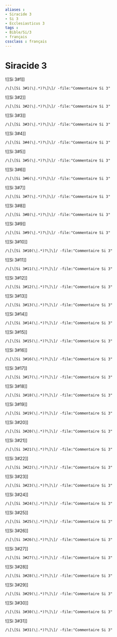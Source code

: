 ```yaml
---
aliases : 
- Siracide 3
- Si 3
- Ecclesiasticus 3
tags : 
- Bible/Si/3
- français
cssclass : français
---
```


# Siracide 3

![[Si 3#1]]

```query
/\[\[Si 3#1(\|.*)?\]\]/ -file:"Commentaire Si 3"
```

![[Si 3#2]]

```query
/\[\[Si 3#2(\|.*)?\]\]/ -file:"Commentaire Si 3"
```

![[Si 3#3]]

```query
/\[\[Si 3#3(\|.*)?\]\]/ -file:"Commentaire Si 3"
```

![[Si 3#4]]

```query
/\[\[Si 3#4(\|.*)?\]\]/ -file:"Commentaire Si 3"
```

![[Si 3#5]]

```query
/\[\[Si 3#5(\|.*)?\]\]/ -file:"Commentaire Si 3"
```

![[Si 3#6]]

```query
/\[\[Si 3#6(\|.*)?\]\]/ -file:"Commentaire Si 3"
```

![[Si 3#7]]

```query
/\[\[Si 3#7(\|.*)?\]\]/ -file:"Commentaire Si 3"
```

![[Si 3#8]]

```query
/\[\[Si 3#8(\|.*)?\]\]/ -file:"Commentaire Si 3"
```

![[Si 3#9]]

```query
/\[\[Si 3#9(\|.*)?\]\]/ -file:"Commentaire Si 3"
```

![[Si 3#10]]

```query
/\[\[Si 3#10(\|.*)?\]\]/ -file:"Commentaire Si 3"
```

![[Si 3#11]]

```query
/\[\[Si 3#11(\|.*)?\]\]/ -file:"Commentaire Si 3"
```

![[Si 3#12]]

```query
/\[\[Si 3#12(\|.*)?\]\]/ -file:"Commentaire Si 3"
```

![[Si 3#13]]

```query
/\[\[Si 3#13(\|.*)?\]\]/ -file:"Commentaire Si 3"
```

![[Si 3#14]]

```query
/\[\[Si 3#14(\|.*)?\]\]/ -file:"Commentaire Si 3"
```

![[Si 3#15]]

```query
/\[\[Si 3#15(\|.*)?\]\]/ -file:"Commentaire Si 3"
```

![[Si 3#16]]

```query
/\[\[Si 3#16(\|.*)?\]\]/ -file:"Commentaire Si 3"
```

![[Si 3#17]]

```query
/\[\[Si 3#17(\|.*)?\]\]/ -file:"Commentaire Si 3"
```

![[Si 3#18]]

```query
/\[\[Si 3#18(\|.*)?\]\]/ -file:"Commentaire Si 3"
```

![[Si 3#19]]

```query
/\[\[Si 3#19(\|.*)?\]\]/ -file:"Commentaire Si 3"
```

![[Si 3#20]]

```query
/\[\[Si 3#20(\|.*)?\]\]/ -file:"Commentaire Si 3"
```

![[Si 3#21]]

```query
/\[\[Si 3#21(\|.*)?\]\]/ -file:"Commentaire Si 3"
```

![[Si 3#22]]

```query
/\[\[Si 3#22(\|.*)?\]\]/ -file:"Commentaire Si 3"
```

![[Si 3#23]]

```query
/\[\[Si 3#23(\|.*)?\]\]/ -file:"Commentaire Si 3"
```

![[Si 3#24]]

```query
/\[\[Si 3#24(\|.*)?\]\]/ -file:"Commentaire Si 3"
```

![[Si 3#25]]

```query
/\[\[Si 3#25(\|.*)?\]\]/ -file:"Commentaire Si 3"
```

![[Si 3#26]]

```query
/\[\[Si 3#26(\|.*)?\]\]/ -file:"Commentaire Si 3"
```

![[Si 3#27]]

```query
/\[\[Si 3#27(\|.*)?\]\]/ -file:"Commentaire Si 3"
```

![[Si 3#28]]

```query
/\[\[Si 3#28(\|.*)?\]\]/ -file:"Commentaire Si 3"
```

![[Si 3#29]]

```query
/\[\[Si 3#29(\|.*)?\]\]/ -file:"Commentaire Si 3"
```

![[Si 3#30]]

```query
/\[\[Si 3#30(\|.*)?\]\]/ -file:"Commentaire Si 3"
```

![[Si 3#31]]

```query
/\[\[Si 3#31(\|.*)?\]\]/ -file:"Commentaire Si 3"
```

